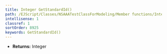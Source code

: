 ```yaml
---
title: Integer GetStandardId()
path: /EJScript/Classes/NSAAATestClassForModeling/Member functions/Integer GetStandardId()
intellisense: 1
classref: 1
sortOrder: 8925
keywords: GetStandardId()
---
```



* **Returns:** Integer


